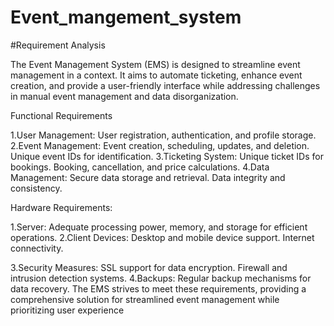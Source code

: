 # Event_mangement_system

 #Requirement Analysis

The  Event Management System (EMS) is designed to streamline event management in a  context. It aims to automate ticketing, enhance event creation, and provide a user-friendly interface while addressing challenges in manual event management and data disorganization.

Functional Requirements

1.User Management:
   User registration, authentication, and profile storage.
2.Event Management:
   Event creation, scheduling, updates, and deletion.
   Unique event IDs for identification.
3.Ticketing System:
   Unique ticket IDs for bookings.
  Booking, cancellation, and price calculations.
4.Data Management:
   Secure data storage and retrieval.
   Data integrity and consistency.


Hardware Requirements:

1.Server:
   Adequate processing power, memory, and storage for efficient operations.
2.Client Devices:
  Desktop and mobile device support.
  Internet connectivity.


3.Security Measures:
  SSL support for data encryption.
  Firewall and intrusion detection systems.
4.Backups:
   Regular backup mechanisms for data recovery.
   The EMS strives to meet these requirements, providing a comprehensive solution for    streamlined  event management while prioritizing user experience




